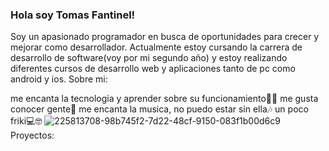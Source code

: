 ### Hola soy Tomas Fantinel!
Soy un apasionado programador en busca de oportunidades para crecer y mejorar como desarrollador. Actualmente estoy cursando la carrera de desarrollo de software(voy por mi segundo año) y estoy realizando diferentes cursos de desarrollo web y aplicaciones tanto de pc como android y ios. Sobre mi:

me encanta la tecnologia y aprender sobre su funcionamiento👨‍💻​
me gusta conocer gente🤝​
me encanta la musica, no puedo estar sin ella🎶​
un poco friki💻​🤓​
![225813708-98b745f2-7d22-48cf-9150-083f1b00d6c9](https://github.com/tomas03/tomas03/assets/30119259/07ff12ce-60cb-4758-9185-6986535f62c0)
Proyectos:
